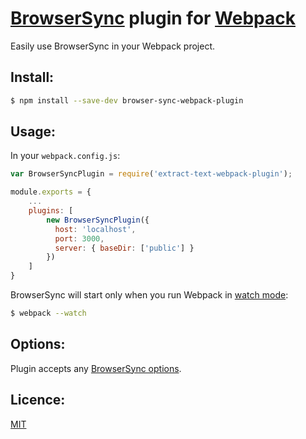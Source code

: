 # [BrowserSync](http://www.browsersync.io/) plugin for [Webpack](http://webpack.github.io/)

Easily use BrowserSync in your Webpack project.

## Install:

```bash
$ npm install --save-dev browser-sync-webpack-plugin
```

## Usage:

In your `webpack.config.js`:

```javascript
var BrowserSyncPlugin = require('extract-text-webpack-plugin');

module.exports = {
    ...
    plugins: [
        new BrowserSyncPlugin({
          host: 'localhost',
          port: 3000,
          server: { baseDir: ['public'] }
        })
    ]
}
```

BrowserSync will start only when you run Webpack in [watch mode](http://webpack.github.io/docs/tutorials/getting-started/#watch-mode):

```bash
$ webpack --watch
```

## Options:

Plugin accepts any [BrowserSync options](http://www.browsersync.io/docs/options/).

## Licence:

[MIT](http://en.wikipedia.org/wiki/MIT_License)
